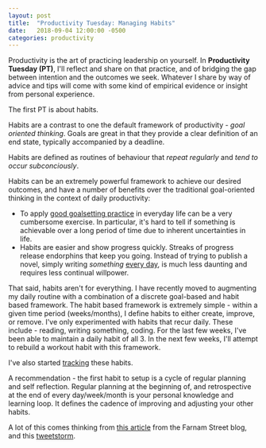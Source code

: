```yaml
---
layout: post
title:  "Productivity Tuesday: Managing Habits"
date:   2018-09-04 12:00:00 -0500
categories: productivity
---
```


Productivity is the art of practicing leadership on yourself. In **Productivity Tuesday (PT)**, I'll reflect and share on that practice, and of bridging the gap between intention and the outcomes we seek. Whatever I share by way of advice and tips will come with some kind of empirical evidence or insight from personal experience. 

The first PT is about habits.

Habits are a contrast to one the default framework of productivity - *goal oriented thinking*. Goals are great in that they provide a clear definition of an end state, typically accompanied by a deadline. 

Habits are defined as routines of behaviour that *repeat regularly* and *tend to occur subconciously*. 

Habits can be an extremely powerful framework to achieve our desired outcomes, and have a number of  benefits over the traditional goal-oriented thinking in the context of daily productivity:

- To apply [good goalsetting practice](https://en.wikipedia.org/wiki/SMART_criteria) in everyday life can be a very cumbersome exercise. In particular, it's hard to tell if something is achievable over a long period of time due to inherent uncertainties in life.
- Habits are easier and show progress quickly. Streaks of progress release endorphins that keep you going. Instead of trying to publish a novel, simply writing _something_ [every day](http://localhost:4000/blog/general/2018/08/27/starting-a-new-habit.html), is much less daunting and requires less continual willpower.

That said, habits aren't for everything. I have recently moved to augmenting my daily routine with a combination of a discrete goal-based and habit based framework. The habit based framework is extremely simple - within a given time period (weeks/months), I define habits to either create, improve, or remove. I've only experimented with habits that recur daily. These include - reading, writing something, coding. For the last few weeks, I've been able to maintain a daily habit of all 3. In the next few weeks, I'll attempt to rebuild a workout habit with this framework.

I've also started [tracking](http://localhost:4000/blog/productivity/2018/08/30/time.html) these habits.

A recommendation - the first habit to setup is a cycle of regular planning and self reflection. Regular planning at the beginning of, and retrospective at the end of every day/week/month is your personal knowledge and learning loop. It defines the cadence of improving and adjusting your other habits. 

A lot of this comes thinking from [this article](https://fs.blog/2017/06/habits-vs-goals/) from the Farnam Street blog, and this [tweetstorm](https://twitter.com/internetVin/status/1019033516028280832).